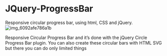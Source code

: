 # JQuery-ProgressBar
Responsive circular progress bar, using html, CSS and jQuery.
![img_6092afe786a1b](https://user-images.githubusercontent.com/71307225/151238673-c47f4936-6ac3-473a-b07b-e0c0aedcb5f6.jpg)

Responsive Circular Progress Bar and it’s done with the jQuery Circle Progress Bar plugin.
You can also create these circular bars with HTML SVG but there you can do only limited things
